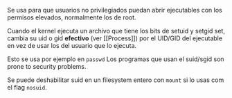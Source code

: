 Se usa para que usuarios no privilegiados puedan abrir ejecutables con los permisos elevados, normalmente los de root.

Cuando el kernel ejecuta un archivo que tiene los bits de setuid y setgid set, cambia su uid o gid **efectivo** (ver [[Process]]) por el UID/GID del ejecutable en vez de usar los del usuario que lo ejecuta.

Esto se usa por ejemplo en `passwd`
Los programas que usan el suid/sgid son prone to security problems.

Se puede deshabilitar suid en un filesystem entero con `mount` si lo usas com el flag `nosuid`.
  